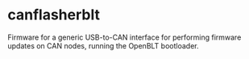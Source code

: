 # canflasherblt
Firmware for a generic USB-to-CAN interface for performing firmware updates on CAN nodes, running the OpenBLT bootloader.
